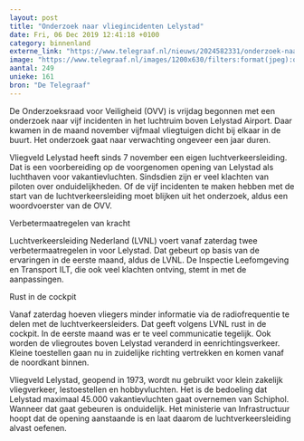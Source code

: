 ```yaml
---
layout: post
title: "Onderzoek naar vliegincidenten Lelystad"
date: Fri, 06 Dec 2019 12:41:18 +0100
category: binnenland
externe_link: "https://www.telegraaf.nl/nieuws/2024582331/onderzoek-naar-vliegincidenten-lelystad"
image: "https://www.telegraaf.nl/images/1200x630/filters:format(jpeg):quality(80)/cdn-kiosk-api.telegraaf.nl/8ad9566a-181d-11ea-bd49-0217670beecd.jpg"
aantal: 249
unieke: 161
bron: "De Telegraaf"
---
```


<p class="intro">De Onderzoeksraad voor Veiligheid (OVV) is vrijdag begonnen met een onderzoek naar vijf incidenten in het luchtruim boven Lelystad Airport. Daar kwamen in de maand november vijfmaal vliegtuigen dicht bij elkaar in de buurt. Het onderzoek gaat naar verwachting ongeveer een jaar duren.</p> <p>Vliegveld Lelystad heeft sinds 7 november een eigen luchtverkeersleiding. Dat is een voorbereiding op de voorgenomen opening van Lelystad als luchthaven voor vakantievluchten. Sindsdien zijn er veel klachten van piloten over onduidelijkheden. Of de vijf incidenten te maken hebben met de start van de luchtverkeersleiding moet blijken uit het onderzoek, aldus een woordvoerster van de OVV.</p><p>Verbetermaatregelen van kracht</p><p>Luchtverkeersleiding Nederland (LVNL) voert vanaf zaterdag twee verbetermaatregelen in voor Lelystad. Dat gebeurt op basis van de ervaringen in de eerste maand, aldus de LVNL. De Inspectie Leefomgeving en Transport ILT, die ook veel klachten ontving, stemt in met de aanpassingen.</p><p>Rust in de cockpit</p><p>Vanaf zaterdag hoeven vliegers minder informatie via de radiofrequentie te delen met de luchtverkeersleiders. Dat geeft volgens LVNL rust in de cockpit. In de eerste maand was er te veel communicatie tegelijk. Ook worden de vliegroutes boven Lelystad veranderd in eenrichtingsverkeer. Kleine toestellen gaan nu in zuidelijke richting vertrekken en komen vanaf de noordkant binnen.</p><p>Vliegveld Lelystad, geopend in 1973, wordt nu gebruikt voor klein zakelijk vliegverkeer, lestoestellen en hobbyvluchten. Het is de bedoeling dat Lelystad maximaal 45.000 vakantievluchten gaat overnemen van Schiphol. Wanneer dat gaat gebeuren is onduidelijk. Het ministerie van Infrastructuur hoopt dat de opening aanstaande is en laat daarom de luchtverkeersleiding alvast oefenen.</p>
